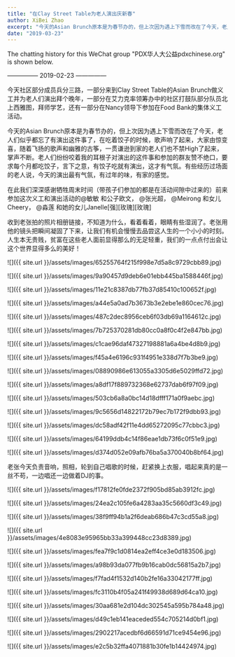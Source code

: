 ```yaml
---
title: "在Clay Street Table为老人演出庆新春"
author: XiBei Zhao
excerpt: "今天的Asian Brunch原本是为春节办的，但上次因为遇上下雪而改在了今天，老人们似乎都忘了有演出这件事了，在吃着饺子的时候，歌声响了起来，大家由惊变喜，随着飞扬的歌声和幽雅的古筝，一贯谦逊到家的老人们也不禁High了起来，掌声不断。"
date: "2019-03-23"
---
```


The chatting history for this WeChat group "PDX华人大公益pdxchinese.org" is shown below.

—————  2019-02-23  —————

今天社区部分成员兵分三路，一部分来到Clay Street Table的Asian Brunch做义工并为老人们演出拜个晚年，一部分在艾力克率领筹办中的社区打鼓队部分队员北上西雅图，拜师学艺，还有一部分在Nancy领导下参加在Food Bank的集体义工活动。

今天的Asian Brunch原本是为春节办的，但上次因为遇上下雪而改在了今天，老人们似乎都忘了有演出这件事了，在吃着饺子的时候，歌声响了起来，大家由惊变喜，随着飞扬的歌声和幽雅的古筝，一贯谦逊到家的老人们也不禁High了起来，掌声不断。老人们纷纷咬着我的耳根子对演出的这件事和参加的群友赞不绝口，要求每个月都吃饺子，言下之意，有饺子吃就有演出，这才有气氛。有些经历过场面的老人说，今天的演出最有气氛，有过年的味，有家的感觉。

在此我们深深感谢牺牲周末时间（带孩子们参加的都是在活动间隙中过来的）前来参加这次义工和演出活动的@敏敏 和公子欧文， @张光超， @Meirong 和女儿Cheery， @淼莲 和她的女儿Janelle[强][玫瑰][玫瑰]

收到老张拍的照片相册链接，不知道为什么，看着看着，眼睛有些湿润了。老张用他的镜头把瞬间凝固了下来，让我们有机会慢慢去品尝这人生的一个小小的时刻。人生本无贵贱，贫富在这些老人面前显得那么的无足轻重，我们的一点点付出会让这个世界显得多么的美好！

![]({{ site.url }}/assets/images/65255764f215f998e7d5a8c9729cbb89.jpg)

![]({{ site.url }}/assets/images/9a90457d9deb6e01ebb445ba1588446f.jpg)

![]({{ site.url }}/assets/images/11e21c8387db77fb37d85410c100652f.jpg)

![]({{ site.url }}/assets/images/a44e5a0ad7b3673b3e2ebe1e860cec76.jpg)

![]({{ site.url }}/assets/images/487c2dec8956ceb6f03db69a1164612c.jpg)

![]({{ site.url }}/assets/images/7b725370281db80cc0a8f0c4f2e847bb.jpg)

![]({{ site.url }}/assets/images/c1cae96daf47327198881a6a4be4d8b9.jpg)

![]({{ site.url }}/assets/images/f45a4e6196c931f4951e338d7f7b3be9.jpg)

![]({{ site.url }}/assets/images/08890986e613055a3305d6e5029ffd72.jpg)

![]({{ site.url }}/assets/images/a8df17f889732368e62737dab6f97f09.jpg)

![]({{ site.url }}/assets/images/503cb6a8a0bc14d18dfff171a0f9aebc.jpg)

![]({{ site.url }}/assets/images/9c5656d14822172b79ec7b172f9dbb93.jpg)

![]({{ site.url }}/assets/images/dc58adf42f11e4dd65272095c77cbbc3.jpg)

![]({{ site.url }}/assets/images/64199ddb4c14f86eae1db73f6c0f51e9.jpg)

![]({{ site.url }}/assets/images/d374d052e09afb76ba5a370040b8bf64.jpg)

老张今天负责音响，照相，轮到自己唱歌的时候，赶紧换上衣服，唱起来真的是一丝不苟，一边唱还一边做着DJ的事。

![]({{ site.url }}/assets/images/f17812fe0fde2372f905bd85ab3912fc.jpg)

![]({{ site.url }}/assets/images/24ea2c105fe6a4283aa35c5660df3c49.jpg)

![]({{ site.url }}/assets/images/38f9ff94b1a2f6deab686b47c3cd55a8.jpg)

![]({{ site.url }}/assets/images/4e8083e95965bb33a399448cc23d8389.jpg)

![]({{ site.url }}/assets/images/fea7f9c1d0814ea2eff4ce3e0d183506.jpg)

![]({{ site.url }}/assets/images/a98b93da077fb9b16cab0dc56815a2b7.jpg)

![]({{ site.url }}/assets/images/f7fad4f1532d140b2fe16a33042177ff.jpg)

![]({{ site.url }}/assets/images/fc3110b4f05a241f49938d689d64ca10.jpg)

![]({{ site.url }}/assets/images/30aa681e2d104dc302545a595b784a48.jpg)

![]({{ site.url }}/assets/images/d49c1eb141eaceded554c705214d0bf1.jpg)

![]({{ site.url }}/assets/images/2902217acedbf6d66591d71ce9454e96.jpg)

![]({{ site.url }}/assets/images/e2c5b32ffa4071881b30fe1b14424974.jpg)
